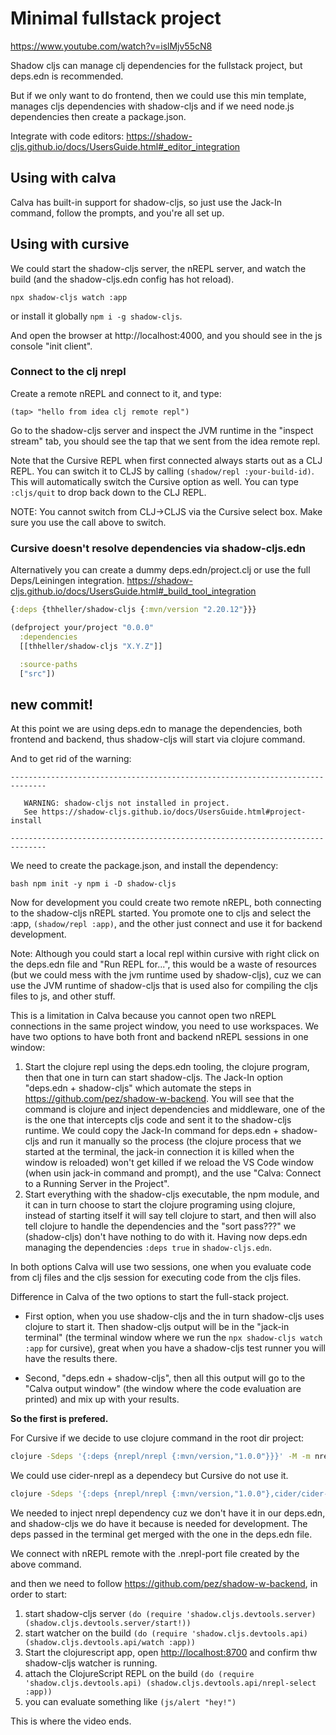# Minimal fullstack project
<https://www.youtube.com/watch?v=islMjv55cN8>

Shadow cljs can manage clj dependencies for the fullstack project, but deps.edn is recommended.

But if we only want to do frontend, then we could use this min template, manages cljs dependencies
with shadow-cljs and if we need node.js dependencies then create a package.json.

Integrate with code editors:
<https://shadow-cljs.github.io/docs/UsersGuide.html#_editor_integration>

## Using with calva

Calva has built-in support for shadow-cljs, so just use the Jack-In command, follow the prompts, and you're all set up.

## Using with cursive

We could start the shadow-cljs server, the nREPL server, and watch the build (and the shadow-cljs.edn config has hot reload).

`npx shadow-cljs watch :app`

or install it globally `npm i -g shadow-cljs`.

And open the browser at http://localhost:4000, and you should see in the js console "init client".

### Connect to the clj nrepl

Create a remote nREPL and connect to it, and type:

`(tap> "hello from idea clj remote repl")`

Go to the shadow-cljs server and inspect the JVM runtime in the "inspect stream" tab,
you should see the tap that we sent from the idea remote repl.

Note that the Cursive REPL when first connected always starts out as a CLJ REPL. You can switch it to CLJS by calling 
`(shadow/repl :your-build-id)`. This will automatically switch the Cursive option as well. You can type `:cljs/quit` 
to drop back down to the CLJ REPL.

NOTE:
You cannot switch from CLJ→CLJS via the Cursive select box. Make sure you use the call above to switch.

### Cursive doesn't resolve dependencies via shadow-cljs.edn

Alternatively you can create a dummy deps.edn/project.clj or use the full Deps/Leiningen integration.
<https://shadow-cljs.github.io/docs/UsersGuide.html#_build_tool_integration>

```clojure
{:deps {thheller/shadow-cljs {:mvn/version "2.20.12"}}}
```

```clojure
(defproject your/project "0.0.0"
  :dependencies
  [[thheller/shadow-cljs "X.Y.Z"]]

  :source-paths
  ["src"])
```

## new commit!
At this point we are using deps.edn to manage the dependencies, both frontend and backend, 
thus shadow-cljs will start via clojure command.

And to get rid of the warning:

```
------------------------------------------------------------------------------

   WARNING: shadow-cljs not installed in project.
   See https://shadow-cljs.github.io/docs/UsersGuide.html#project-install

------------------------------------------------------------------------------
```

We need to create the package.json, and install the dependency:

``bash
npm init -y
npm i -D shadow-cljs
``

Now for development you could create two remote nREPL, both connecting to the shadow-cljs nREPL started.
You promote one to cljs and select the :app, `(shadow/repl :app)`, and the other just connect and use it
for backend development.

Note: Although you could start a local repl within cursive with right click on the deps.edn file and
"Run REPL for...", this would be a waste of resources (but we could mess with the jvm runtime used by shadow-cljs), 
cuz we can use the JVM runtime of shadow-cljs that is used also for compiling the cljs files to js, and other stuff.

This is a limitation in Calva because you cannot open two nREPL connections in the same project window, you need to use
workspaces. We have two options to have both front and backend nREPL sessions in one window:

1. Start the clojure repl using the deps.edn tooling, the clojure program, then that one in turn can start shadow-cljs.
   The Jack-In option "deps.edn + shadow-cljs" which automate the steps in <https://github.com/pez/shadow-w-backend>.
   You will see that the command is clojure and inject dependencies and middleware, one of the is the one that intercepts
   cljs code and sent it to the shadow-cljs runtime.
   We could copy the Jack-In command for deps.edn + shadow-cljs and run it manually so the process (the clojure process
   that we started at the terminal, the jack-in connection it is killed when the window is reloaded) won't get killed
   if we reload the VS Code window (when usin jack-in command and prompt), and the use "Calva: Connect to a Running Server 
   in the Project".
2. Start everything with the shadow-cljs executable, the npm module, and it can in turn choose to start the clojure 
   programing using clojure, instead of starting itself it will say tell clojure to start, and then will also tell
   clojure to handle the dependencies and the "sort pass???" we (shadow-cljs) don't have nothing to do with it.
   Having now deps.edn managing the dependencies `:deps true` in `shadow-cljs.edn`.

In both options Calva will use two sessions, one when you evaluate code from clj files and the cljs session for
executing code from the cljs files.

Difference in Calva of the two options to start the full-stack project.

- First option, when you use shadow-cljs and the in turn shadow-cljs uses clojure to
  start it. Then shadow-cljs output will be in the "jack-in terminal" (the terminal window where we run the
 `npx shadow-cljs watch :app` for cursive), great when you have a shadow-cljs test runner you will have the results there.

- Second, "deps.edn + shadow-cljs", then all this output will go to the
  "Calva output window" (the window where the code evaluation are printed) 
  and mix up with your results.

**So the first is prefered.**

For Cursive if we decide to use clojure command in the root dir project:

```bash
clojure -Sdeps '{:deps {nrepl/nrepl {:mvn/version,"1.0.0"}}}' -M -m nrepl.cmdline --middleware "[shadow.cljs.devtools.server.nrepl/middleware]"
```

We could use cider-nrepl as a dependecy but Cursive do not use it.

```bash
clojure -Sdeps '{:deps {nrepl/nrepl {:mvn/version,"1.0.0"},cider/cider-nrepl {:mvn/version,"0.28.5"}}}'  -m nrepl.cmdline --middleware "[cider.nrepl/cider-middleware,shadow.cljs.devtools.server.nrepl/middleware]"
```

We needed to inject nrepl dependency cuz we don't have it in our deps.edn, and shadow-cljs we do have it because is
needed for development. The deps passed in the terminal get merged with the one in the deps.edn file.

We connect with nREPL remote with the .nrepl-port file created by the above command.

and then we need to follow <https://github.com/pez/shadow-w-backend>, in order to start:
1. start shadow-cljs server `(do (require 'shadow.cljs.devtools.server) (shadow.cljs.devtools.server/start!))`
2. start watcher on the build `(do (require 'shadow.cljs.devtools.api) (shadow.cljs.devtools.api/watch :app))`
3. Start the clojurescript app, open <http://localhost:8700> and confirm thw shadow-cljs watcher is running.
4. attach the ClojureScript REPL on the build `(do (require 'shadow.cljs.devtools.api) (shadow.cljs.devtools.api/nrepl-select :app))`
5. you can evaluate something like `(js/alert "hey!")`

This is where the video ends.

